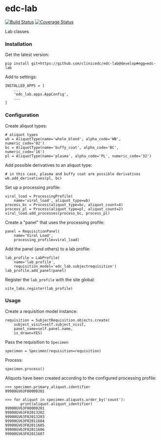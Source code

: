 # edc-lab
[![Build Status](https://travis-ci.org/clinicedc/edc-lab.svg?branch=develop)](https://travis-ci.org/clinicedc/edc-lab) [![Coverage Status](https://coveralls.io/repos/github/clinicedc/edc-lab/badge.svg?branch=develop)](https://coveralls.io/github/clinicedc/edc-lab?branch=develop)

Lab classes


### Installation


Get the latest version:

    pip install git+https://github.com/clinicedc/edc-lab@develop#egg=edc-lab

Add to settings:

    INSTALLED_APPS = [
        ...
        'edc_lab.apps.AppConfig',
        ...
    ]

### Configuration

Create aliquot types:
    
    # aliquot types
    wb = AliquotType(name='whole_blood', alpha_code='WB', numeric_code='02')
    bc = AliquotType(name='buffy_coat', alpha_code='BC', numeric_code='16')
    pl = AliquotType(name='plasma', alpha_code='PL', numeric_code='32')
    
Add possible derivatives to an aliquot type:

    # in this case, plasma and buffy coat are possible derivatives
    wb.add_derivatives(pl, bc)
    
Set up a processing profile:

    viral_load = ProcessingProfile(
        name='viral_load', aliquot_type=wb)
    process_bc = Process(aliquot_type=bc, aliquot_count=4)
    process_pl = Process(aliquot_type=pl, aliquot_count=2)
    viral_load.add_processes(process_bc, process_pl)
    
Create a "panel" that uses the processing profile:

    panel = RequisitionPanel(
        name='Viral Load',
        processing_profile=viral_load)
    
Add the panel (and others) to a lab profile:

    lab_profile = LabProfile(
        name='lab_profile',
        requisition_model='edc_lab.subjectrequisition')
    lab_profile.add_panel(panel)
    
Register the `lab_profile` with the site global:

    site_labs.register(lab_profile)

### Usage

Create a requisition model instance:

    requisition = SubjectRequisition.objects.create(
        subject_visit=self.subject_visit,
        panel_name=self.panel.name,
        is_drawn=YES)

Pass the requisition to `Specimen`

    specimen = Specimen(requisition=requisition)

Process:
    
    specimen.process()
    
Aliquots have been created according to the configured processing profile:

    >>> specimen.primary_aliquot.identifier
    99900GV63F00000201
 
    >>> for aliquot in specimen.aliquots.order_by('count'):
           print(aliquot.aliquot_identifier)
    99900GV63F00000201
    99900GV63F02013202
    99900GV63F02013203
    99900GV63F02011604
    99900GV63F02011605
    99900GV63F02011606
    99900GV63F02011607
 
    
    
